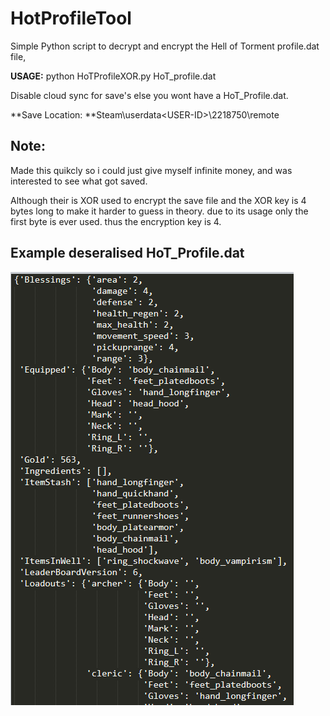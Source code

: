 # HotProfileTool
Simple Python script to decrypt and encrypt the Hell of Torment profile.dat file,

**USAGE:** python HoTProfileXOR.py HoT_profile.dat

Disable cloud sync for save's else you wont have a HoT_Profile.dat.

**Save Location: **Steam\userdata\<USER-ID>\2218750\remote

## Note:
Made this quikcly so i could just give myself infinite money, and was interested to see what got saved.

Although their is XOR used to encrypt the save file and the XOR key is 4 bytes long to make it harder to guess in theory. 
due to its usage only the first byte is ever used. thus the encryption key is 4.


## Example deseralised HoT_Profile.dat
![alt text](output.png)
